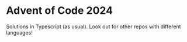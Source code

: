 # Advent of Code 2024

Solutions in Typescript (as usual). Look out for other repos with different languages!
